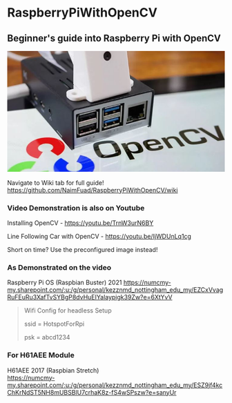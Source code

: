# RaspberryPiWithOpenCV

## Beginner's guide into Raspberry Pi with OpenCV

![Raspberry Pi Imager](https://github.com/NaimFuad/RaspberryPiWithOpenCV/blob/main/Pi%20Images/Capture.JPG)

Navigate to Wiki tab for full guide!
https://github.com/NaimFuad/RaspberryPiWithOpenCV/wiki

### Video Demonstration is also on Youtube 

Installing OpenCV - https://youtu.be/TrnW3urN6BY

Line Following Car with OpenCV - https://youtu.be/IjWDUnLq1cg



Short on time? Use the preconfigured image instead!

### As Demonstrated on the video
Raspberry Pi OS (Raspbian Buster) 2021 
https://numcmy-my.sharepoint.com/:u:/g/personal/kezznmd_nottingham_edu_my/EZCxVvagRuFEuRu3XafTvSYBgP8dvHuEIYalaypigk39Zw?e=6XtYvV

> Wifi Config for headless Setup
> 
> ssid = HotspotForRpi
> 
> psk  = abcd1234

### For H61AEE Module
H61AEE 2017 (Raspbian Stretch)  
https://numcmy-my.sharepoint.com/:u:/g/personal/kezznmd_nottingham_edu_my/ESZ9jf4kcChKrNdST5NH8mUBSBlU7crhaK8z-fS4wSPszw?e=sanyUr
 
